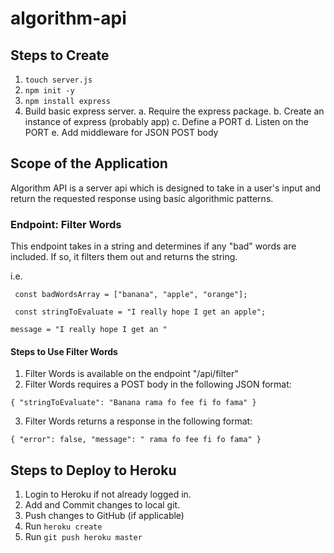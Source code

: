 # algorithm-api

## Steps to Create

1. `touch server.js`
2. `npm init -y`
3. `npm install express`
4. Build basic express server.
   a. Require the express package.
   b. Create an instance of express (probably app)
   c. Define a PORT
   d. Listen on the PORT
   e. Add middleware for JSON POST body

## Scope of the Application

Algorithm API is a server api which is designed to take in a user's input and return the requested response using basic algorithmic patterns.

### Endpoint: Filter Words

This endpoint takes in a string and determines if any "bad" words are included. If so, it filters them out and returns the string.

i.e.

`
const badWordsArray = ["banana", "apple", "orange"];`

`
const stringToEvaluate = "I really hope I get an apple";`

`message = "I really hope I get an "`

#### Steps to Use Filter Words

1. Filter Words is available on the endpoint "/api/filter"
2. Filter Words requires a POST body in the following JSON format:

`{
"stringToEvaluate": "Banana rama fo fee fi fo fama"
}`

3. Filter Words returns a response in the following format:

`{
    "error": false,
    "message": " rama fo fee fi fo fama"
}`


## Steps to Deploy to Heroku
1. Login to Heroku if not already logged in. 
2. Add and Commit changes to local git.
3. Push changes to GitHub (if applicable)
4. Run `heroku create`
5. Run `git push heroku master`